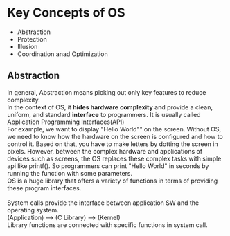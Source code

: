 # Key Concepts of OS
- Abstraction
- Protection
- Illusion
- Coordination anad Optimization

## Abstraction
In general, Abstraction means picking out only key features to reduce complexity.
<br>
In the context of OS, it __hides hardware complexity__ and provide a clean, uniform, and standard __interface__ to programmers. It is usually called Application Programming Interfaces(API)
<br>
For example, we want to display "Hello World"" on the screen. Without OS, we need to know how the hardware on the screen is configured and how to control it. Based on that, you have to make letters by dotting the screen in pixels. However, between the complex hardware and applications of devices such as screens, the OS replaces these complex tasks with simple api like printf(). So programmers can print "Hello World" in seconds by running the function with some parameters.
<br>
OS is a huge library that offers a variety of functions in terms of providing these program interfaces.
<br>
<br>
System calls provide the interface between application SW and the operating system. 
<br>
(Application) --> (C Library) --> (Kernel)
<br>
Library functions are connected with specific functions in system call.
